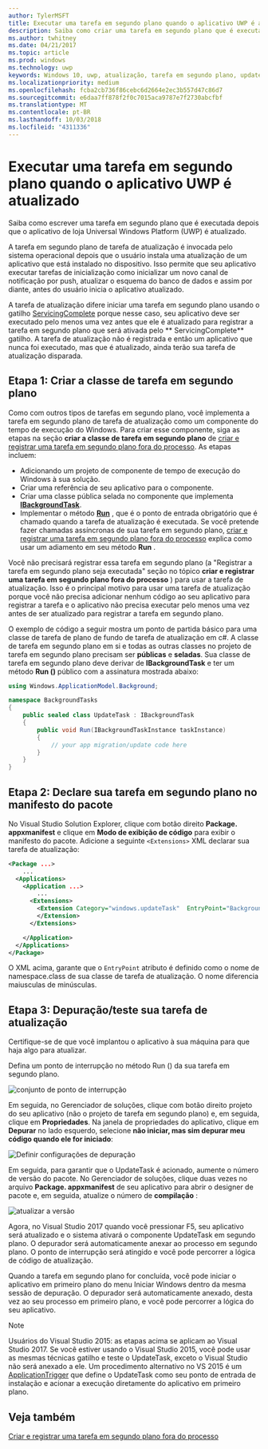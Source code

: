 ```yaml
---
author: TylerMSFT
title: Executar uma tarefa em segundo plano quando o aplicativo UWP é atualizado
description: Saiba como criar uma tarefa em segundo plano que é executada quando seu aplicativo da loja da UWP (Plataforma Universal do Windows) é atualizado.
ms.author: twhitney
ms.date: 04/21/2017
ms.topic: article
ms.prod: windows
ms.technology: uwp
keywords: Windows 10, uwp, atualização, tarefa em segundo plano, updatetask, tarefa em segundo plano
ms.localizationpriority: medium
ms.openlocfilehash: fcba2cb736f86cebc6d2664e2ec3b557d47c86d7
ms.sourcegitcommit: e6daa7ff878f2f0c7015aca9787e7f2730abcfbf
ms.translationtype: MT
ms.contentlocale: pt-BR
ms.lasthandoff: 10/03/2018
ms.locfileid: "4311336"
---
```

# <a name="run-a-background-task-when-your-uwp-app-is-updated"></a>Executar uma tarefa em segundo plano quando o aplicativo UWP é atualizado

Saiba como escrever uma tarefa em segundo plano que é executada depois que o aplicativo de loja Universal Windows Platform (UWP) é atualizado.

A tarefa em segundo plano de tarefa de atualização é invocada pelo sistema operacional depois que o usuário instala uma atualização de um aplicativo que está instalado no dispositivo. Isso permite que seu aplicativo executar tarefas de inicialização como inicializar um novo canal de notificação por push, atualizar o esquema do banco de dados e assim por diante, antes do usuário inicia o aplicativo atualizado.

A tarefa de atualização difere iniciar uma tarefa em segundo plano usando o gatilho [ServicingComplete](https://docs.microsoft.com/uwp/api/Windows.ApplicationModel.Background.SystemTriggerType) porque nesse caso, seu aplicativo deve ser executado pelo menos uma vez antes que ele é atualizado para registrar a tarefa em segundo plano que será ativada pelo ** ServicingComplete** gatilho.  A tarefa de atualização não é registrada e então um aplicativo que nunca foi executado, mas que é atualizado, ainda terão sua tarefa de atualização disparada.

## <a name="step-1-create-the-background-task-class"></a>Etapa 1: Criar a classe de tarefa em segundo plano

Como com outros tipos de tarefas em segundo plano, você implementa a tarefa em segundo plano de tarefa de atualização como um componente do tempo de execução do Windows. Para criar esse componente, siga as etapas na seção **criar a classe de tarefa em segundo plano** de [criar e registrar uma tarefa em segundo plano fora do processo](https://docs.microsoft.com/windows/uwp/launch-resume/create-and-register-a-background-task). As etapas incluem:

- Adicionando um projeto de componente de tempo de execução do Windows à sua solução.
- Criar uma referência de seu aplicativo para o componente.
- Criar uma classe pública selada no componente que implementa [**IBackgroundTask**](https://msdn.microsoft.com/library/windows/apps/br224794).
- Implementar o método [**Run**](https://msdn.microsoft.com/library/windows/apps/br224811) , que é o ponto de entrada obrigatório que é chamado quando a tarefa de atualização é executada. Se você pretende fazer chamadas assíncronas de sua tarefa em segundo plano, [criar e registrar uma tarefa em segundo plano fora do processo](https://docs.microsoft.com/windows/uwp/launch-resume/create-and-register-a-background-task) explica como usar um adiamento em seu método **Run** .

Você não precisará registrar essa tarefa em segundo plano (a "Registrar a tarefa em segundo plano seja executada" seção no tópico **criar e registrar uma tarefa em segundo plano fora do processo** ) para usar a tarefa de atualização. Isso é o principal motivo para usar uma tarefa de atualização porque você não precisa adicionar nenhum código ao seu aplicativo para registrar a tarefa e o aplicativo não precisa executar pelo menos uma vez antes de ser atualizado para registrar a tarefa em segundo plano.

O exemplo de código a seguir mostra um ponto de partida básico para uma classe de tarefa de plano de fundo de tarefa de atualização em c#. A classe de tarefa em segundo plano em si e todas as outras classes no projeto de tarefa em segundo plano precisam ser **públicas** e **seladas**. Sua classe de tarefa em segundo plano deve derivar de **IBackgroundTask** e ter um método **Run ()** público com a assinatura mostrada abaixo:

```cs
using Windows.ApplicationModel.Background;

namespace BackgroundTasks
{
    public sealed class UpdateTask : IBackgroundTask
    {
        public void Run(IBackgroundTaskInstance taskInstance)
        {
            // your app migration/update code here
        }
    }
}
```

## <a name="step-2-declare-your-background-task-in-the-package-manifest"></a>Etapa 2: Declare sua tarefa em segundo plano no manifesto do pacote

No Visual Studio Solution Explorer, clique com botão direito **Package. appxmanifest** e clique em **Modo de exibição de código** para exibir o manifesto do pacote. Adicione a seguinte `<Extensions>` XML declarar sua tarefa de atualização:

```XML
<Package ...>
    ...
  <Applications>  
    <Application ...>  
        ...
      <Extensions>  
        <Extension Category="windows.updateTask"  EntryPoint="BackgroundTasks.UpdateTask">  
        </Extension>  
      </Extensions>

    </Application>  
  </Applications>  
</Package>
```

O XML acima, garante que o `EntryPoint` atributo é definido como o nome de namespace.class de sua classe de tarefa de atualização. O nome diferencia maiusculas de minúsculas.

## <a name="step-3-debugtest-your-update-task"></a>Etapa 3: Depuração/teste sua tarefa de atualização

Certifique-se de que você implantou o aplicativo à sua máquina para que haja algo para atualizar.

Defina um ponto de interrupção no método Run () da sua tarefa em segundo plano.

![conjunto de ponto de interrupção](images/run-func-breakpoint.png)

Em seguida, no Gerenciador de soluções, clique com botão direito projeto do seu aplicativo (não o projeto de tarefa em segundo plano) e, em seguida, clique em **Propriedades**. Na janela de propriedades do aplicativo, clique em **Depurar** no lado esquerdo, selecione **não iniciar, mas sim depurar meu código quando ele for iniciado**:

![Definir configurações de depuração](images/do-not-launch-but-debug.png)

Em seguida, para garantir que o UpdateTask é acionado, aumente o número de versão do pacote. No Gerenciador de soluções, clique duas vezes no arquivo **Package. appxmanifest** de seu aplicativo para abrir o designer de pacote e, em seguida, atualize o número de **compilação** :

![atualizar a versão](images/bump-version.png)

Agora, no Visual Studio 2017 quando você pressionar F5, seu aplicativo será atualizado e o sistema ativará o componente UpdateTask em segundo plano. O depurador será automaticamente anexar ao processo em segundo plano. O ponto de interrupção será atingido e você pode percorrer a lógica de código de atualização.

Quando a tarefa em segundo plano for concluída, você pode iniciar o aplicativo em primeiro plano do menu Iniciar Windows dentro da mesma sessão de depuração. O depurador será automaticamente anexado, desta vez ao seu processo em primeiro plano, e você pode percorrer a lógica do seu aplicativo.

> [!NOTE]
> Usuários do Visual Studio 2015: as etapas acima se aplicam ao Visual Studio 2017. Se você estiver usando o Visual Studio 2015, você pode usar as mesmas técnicas gatilho e teste o UpdateTask, exceto o Visual Studio não será anexado a ele. Um procedimento alternativo no VS 2015 é um [ApplicationTrigger](https://docs.microsoft.com/windows/uwp/launch-resume/trigger-background-task-from-app) que define o UpdateTask como seu ponto de entrada de instalação e acionar a execução diretamente do aplicativo em primeiro plano.

## <a name="see-also"></a>Veja também

[Criar e registrar uma tarefa em segundo plano fora do processo](https://docs.microsoft.com/windows/uwp/launch-resume/create-and-register-a-background-task)

